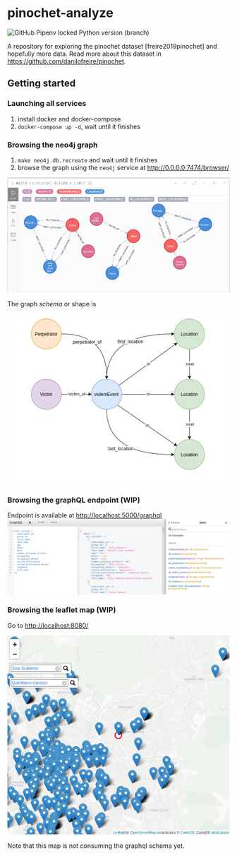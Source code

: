 # pinochet-analyze

![GitHub Pipenv locked Python version (branch)](https://img.shields.io/github/pipenv/locked/python-version/diegoquintanav/pinochet-analyze/master)

A repository for exploring the pinochet dataset [freire2019pinochet] and hopefully more data. Read more about this dataset in <https://github.com/danilofreire/pinochet>.

## Getting started

### Launching all services

1. install docker and docker-compose
2. `docker-compose up -d`, wait until it finishes

### Browsing the neo4j graph

1. `make neo4j.db.recreate` and wait until it finishes
2. browse the graph using the `neo4j` service at <http://0.0.0.0:7474/browser/>

![neo4j-graph](docs/figures/neo4j-graph.png)

The graph _schema_ or shape is

![graph-shape](docs/figures/graph_shape.png)

### Browsing the graphQL endpoint (WIP)

Endpoint is available at <http://localhost:5000/graphql>
![graphql](docs/figures/graphql.png)

### Browsing the leaflet map (WIP)

Go to <http://localhost:8080/>

![leafletmap](docs/figures/leaflet.png)

Note that this map is not consuming the graphql schema yet.
